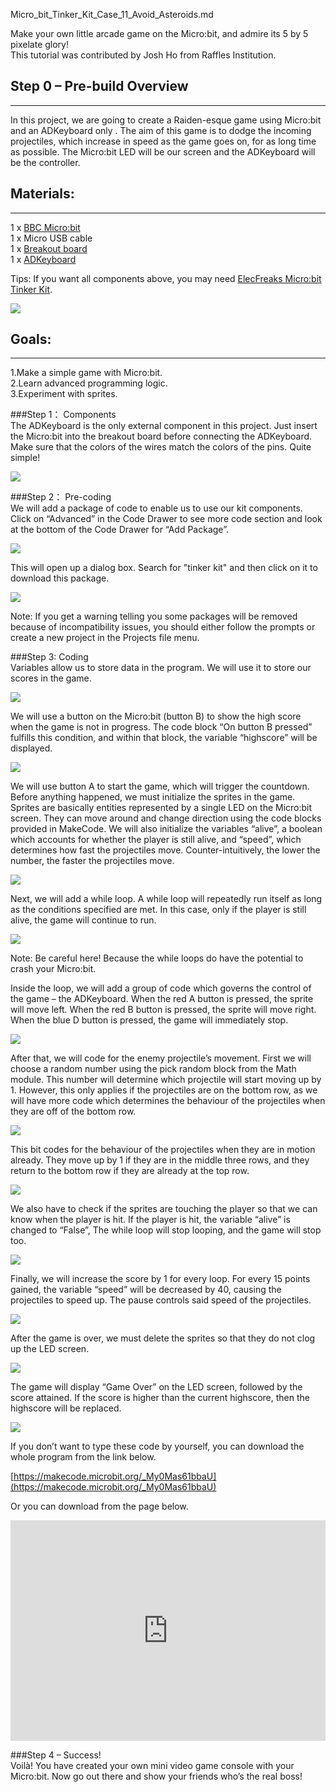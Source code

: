 Micro_bit_Tinker_Kit_Case_11_Avoid_Asteroids.md  

Make your own little arcade game on the Micro:bit, and admire its 5 by 5 pixelate glory!  
This tutorial was contributed by Josh Ho from Raffles Institution.  

## Step 0 – Pre-build Overview    
---  
In this project, we are going to create a Raiden-esque game using Micro:bit and an ADKeyboard only . The aim of this game is to dodge the incoming projectiles, which increase in speed as the game goes on, for as long time as possible. The Micro:bit LED will be our screen and the ADKeyboard will be the controller.    


## Materials:    
--- 
1 x [BBC Micro:bit](http://www.elecfreaks.com/estore/bbc-micro-bit-board-for-coding-programming.html)    
1 x Micro USB cable    
1 x [Breakout board](http://www.elecfreaks.com/estore/elecfreaks-micro-bit-breakout-board.html)    
1 x [ADKeyboard](http://www.elecfreaks.com/estore/octopus-adkeypad.html)     

Tips: If you want all components above, you may need [ElecFreaks Micro:bit Tinker Kit](http://www.elecfreaks.com/estore/elecfreaks-micro-bit-tinker-kit.html).    

![](https://www.elecfreaks.com/wp-content/uploads/2018/02/1-1.jpg)    

## Goals:  
---  
1.Make a simple game with Micro:bit.    
2.Learn advanced programming logic.    
3.Experiment with sprites.    

###Step 1： Components    
The ADKeyboard is the only external component in this project. Just insert the Micro:bit into the breakout board before connecting the ADKeyboard. Make sure that the colors of the wires match the colors of the pins. Quite simple!    

![](https://www.elecfreaks.com/wp-content/uploads/2018/02/2-1.jpg)    

###Step 2： Pre-coding    
We will add a package of code to enable us to use our kit components. Click on “Advanced” in the Code Drawer to see more code section and look at the bottom of the Code Drawer for “Add Package”.  

![](https://www.elecfreaks.com/wp-content/uploads/2018/02/3-1.jpg)  

This will open up a dialog box. Search for "tinker kit" and then click on it to download this package.  

![](https://www.elecfreaks.com/wp-content/uploads/2018/02/4-1.png)  

Note: If you get a warning telling you some packages will be removed because of incompatibility issues, you should either follow the prompts or create a new project in the Projects file menu.  

###Step 3: Coding  
Variables allow us to store data in the program. We will use it to store our scores in the game.  

![](https://www.elecfreaks.com/wp-content/uploads/2018/02/5.jpg)  

We will use a button on the Micro:bit (button B) to show the high score when the game is not in progress. The code block “On button B pressed” fulfills this condition, and within that block, the variable “highscore” will be displayed.  

![](https://www.elecfreaks.com/wp-content/uploads/2018/02/6.jpg)  

We will use button A to start the game, which will trigger the countdown. Before anything happened, we must initialize the sprites in the game. Sprites are basically entities represented by a single LED on the Micro:bit screen. They can move around and change direction using the code blocks provided in MakeCode. We will also initialize the variables “alive”, a boolean which accounts for whether the player is still alive, and “speed”, which determines how fast the projectiles move. Counter-intuitively, the lower the number, the faster the projectiles move.  

![](https://www.elecfreaks.com/wp-content/uploads/2018/02/7.jpg)  

Next, we will add a while loop. A while loop will repeatedly run itself as long as the conditions specified are met. In this case, only if the player is still alive, the game will continue to run.  

![](https://www.elecfreaks.com/wp-content/uploads/2018/02/8.jpg)  

Note: Be careful here! Because the while loops do have the potential to crash your Micro:bit.  

Inside the loop, we will add a group of code which governs the control of the game – the ADKeyboard. When the red A button is pressed, the sprite will move left. When the red B button is pressed, the sprite will move right. When the blue D button is pressed, the game will immediately stop.  

![](https://www.elecfreaks.com/wp-content/uploads/2018/02/9.jpg)  

After that, we will code for the enemy projectile’s movement. First we will choose a random number using the pick random block from the Math module. This number will determine which projectile will start moving up by 1. However, this only applies if the projectiles are on the bottom row, as we will have more code which determines the behaviour of the projectiles when they are off of the bottom row.  

![](https://www.elecfreaks.com/wp-content/uploads/2018/02/10.jpg)  

This bit codes for the behaviour of the projectiles when they are in motion already. They move up by 1 if they are in the middle three rows, and they return to the bottom row if they are already at the top row.  

![](https://www.elecfreaks.com/wp-content/uploads/2018/02/11-1.jpg)  

We also have to check if the sprites are touching the player so that we can know when the player is hit. If the player is hit, the variable “alive” is changed to “False”, The while loop will stop looping, and the game will stop too.  

![](https://www.elecfreaks.com/wp-content/uploads/2018/02/12-1.jpg)  

Finally, we will increase the score by 1 for every loop. For every 15 points gained, the variable “speed” will be decreased by 40, causing the projectiles to speed up. The pause controls said speed of the projectiles.  

![](https://www.elecfreaks.com/wp-content/uploads/2018/02/13.jpg)  

After the game is over, we must delete the sprites so that they do not clog up the LED screen.  

![](https://www.elecfreaks.com/wp-content/uploads/2018/02/14.jpg)  

The game will display “Game Over” on the LED screen, followed by the score attained. If the score is higher than the current highscore, then the highscore will be replaced.  

![](https://www.elecfreaks.com/wp-content/uploads/2018/02/15.jpg)  

If you don’t want to type these code by yourself, you can download the whole program from the link below.  

[https://makecode.microbit.org/_My0Mas61bbaU](https://makecode.microbit.org/_My0Mas61bbaU)    

Or you can download from the page below.   

<div style="position:relative;height:0;padding-bottom:70%;overflow:hidden;"><iframe style="position:absolute;top:0;left:0;width:100%;height:100%;" src="https://makecode.microbit.org/#pub:_9Hz86C6XzbYx" frameborder="0" sandbox="allow-popups allow-forms allow-scripts allow-same-origin"></iframe></div>  


###Step 4 – Success!  
Voilà! You have created your own mini video game console with your Micro:bit. Now go out there and show your friends who’s the real boss!  
